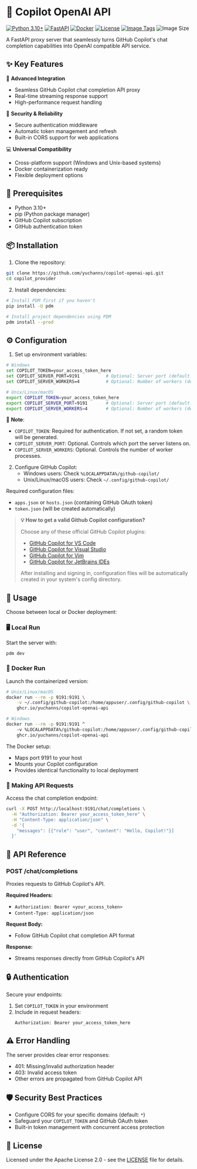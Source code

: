 # 🤖 Copilot OpenAI API

[![Python 3.10+](https://img.shields.io/badge/python-3.10+-blue.svg)](https://www.python.org/downloads/)
[![FastAPI](https://img.shields.io/badge/FastAPI-modern-green.svg)](https://fastapi.tiangolo.com/)
[![Docker](https://img.shields.io/badge/docker-ready-blue.svg)](https://www.docker.com/)
[![License](https://img.shields.io/badge/license-Apache%202.0-blue.svg)](LICENSE)
[![Image Tags](https://ghcr-badge.yuchanns.xyz/yuchanns/copilot-openai-api/tags?ignore=latest)](https://ghcr.io/yuchanns/copilot-openai-api)
![Image Size](https://ghcr-badge.yuchanns.xyz/yuchanns/copilot-openai-api/size)

A FastAPI proxy server that seamlessly turns GitHub Copilot's chat completion capabilities into OpenAI compatible API service.

## ✨ Key Features

🚀 **Advanced Integration**
- Seamless GitHub Copilot chat completion API proxy
- Real-time streaming response support
- High-performance request handling

🔐 **Security & Reliability**
- Secure authentication middleware
- Automatic token management and refresh
- Built-in CORS support for web applications

💻 **Universal Compatibility**
- Cross-platform support (Windows and Unix-based systems)
- Docker containerization ready
- Flexible deployment options

## 🚀 Prerequisites

- Python 3.10+
- pip (Python package manager)
- GitHub Copilot subscription
- GitHub authentication token

## 📦 Installation

1. Clone the repository:
```bash
git clone https://github.com/yuchanns/copilot-openai-api.git
cd copilot_provider
```

2. Install dependencies:
```bash
# Install PDM first if you haven't
pip install -U pdm

# Install project dependencies using PDM
pdm install --prod
```

## ⚙️ Configuration

1. Set up environment variables:
```bash
# Windows
set COPILOT_TOKEN=your_access_token_here
set COPILOT_SERVER_PORT=9191          # Optional: Server port (default: 9191)
set COPILOT_SERVER_WORKERS=4          # Optional: Number of workers (default: min(CPU_COUNT, 4))

# Unix/Linux/macOS
export COPILOT_TOKEN=your_access_token_here
export COPILOT_SERVER_PORT=9191       # Optional: Server port (default: 9191)
export COPILOT_SERVER_WORKERS=4       # Optional: Number of workers (default: min(CPU_COUNT, 4))
```

📝 **Note**: 
- `COPILOT_TOKEN`: Required for authentication. If not set, a random token will be generated.
- `COPILOT_SERVER_PORT`: Optional. Controls which port the server listens on.
- `COPILOT_SERVER_WORKERS`: Optional. Controls the number of worker processes.

2. Configure GitHub Copilot:
   - Windows users: Check `%LOCALAPPDATA%/github-copilot/`
   - Unix/Linux/macOS users: Check `~/.config/github-copilot/`

Required configuration files:
- `apps.json` or `hosts.json` (containing GitHub OAuth token)
- `token.json` (will be created automatically)

> **💡 How to get a valid Github Copilot configuration?**
>
> Choose any of these official GitHub Copilot plugins:
>
> - [GitHub Copilot for VS Code](https://marketplace.visualstudio.com/items?itemName=GitHub.copilot)
> - [GitHub Copilot for Visual Studio](https://marketplace.visualstudio.com/items?itemName=GitHub.copilotvs)
> - [GitHub Copilot for Vim](https://github.com/github/copilot.vim)
> - [GitHub Copilot for JetBrains IDEs](https://plugins.jetbrains.com/plugin/17718-github-copilot)
>
> After installing and signing in, configuration files will be automatically created in your system's config directory.

## 🚀 Usage

Choose between local or Docker deployment:

### 🖥️ Local Run

Start the server with:
```bash
pdm dev
```

### 🐳 Docker Run

Launch the containerized version:
```bash
# Unix/Linux/macOS
docker run --rm -p 9191:9191 \
    -v ~/.config/github-copilot:/home/appuser/.config/github-copilot \
    ghcr.io/yuchanns/copilot-openai-api

# Windows
docker run --rm -p 9191:9191 ^
    -v %LOCALAPPDATA%/github-copilot:/home/appuser/.config/github-copilot ^
    ghcr.io/yuchanns/copilot-openai-api
```

The Docker setup:
- Maps port 9191 to your host
- Mounts your Copilot configuration
- Provides identical functionality to local deployment

### 🔄 Making API Requests

Access the chat completion endpoint:
```bash
curl -X POST http://localhost:9191/chat/completions \
  -H "Authorization: Bearer your_access_token_here" \
  -H "Content-Type: application/json" \
  -d '{
    "messages": [{"role": "user", "content": "Hello, Copilot!"}]
  }'
```

## 🔌 API Reference

### POST /chat/completions

Proxies requests to GitHub Copilot's API.

**Required Headers:**
- `Authorization: Bearer <your_access_token>`
- `Content-Type: application/json`

**Request Body:**
- Follow GitHub Copilot chat completion API format

**Response:**
- Streams responses directly from GitHub Copilot's API

## 🔒 Authentication

Secure your endpoints:

1. Set `COPILOT_TOKEN` in your environment
2. Include in request headers:
   ```
   Authorization: Bearer your_access_token_here
   ```

## ⚠️ Error Handling

The server provides clear error responses:
- 401: Missing/invalid authorization header
- 403: Invalid access token
- Other errors are propagated from GitHub Copilot API

## 🛡️ Security Best Practices

- Configure CORS for your specific domains (default: `*`)
- Safeguard your `COPILOT_TOKEN` and GitHub OAuth token
- Built-in token management with concurrent access protection

## 📄 License

Licensed under the Apache License 2.0 - see the [LICENSE](LICENSE) file for details.

